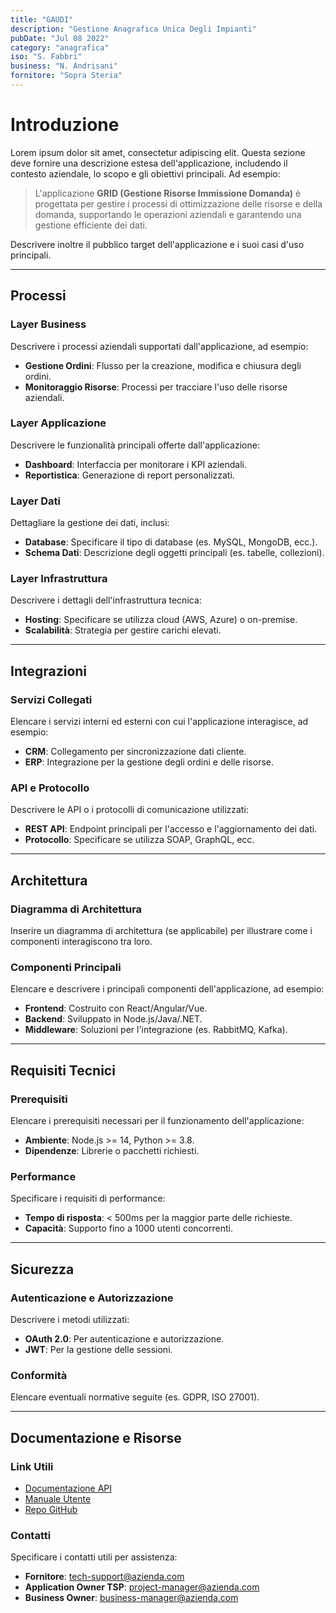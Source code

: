 ```yaml
---
title: "GAUDI"
description: "Gestione Anagrafica Unica Degli Impianti"
pubDate: "Jul 08 2022"
category: "anagrafica"
iso: "S. Fabbri"
business: "N. Andrisani"
fornitore: "Sopra Steria"
---
```


# Introduzione

Lorem ipsum dolor sit amet, consectetur adipiscing elit. Questa sezione deve fornire una descrizione estesa dell'applicazione, includendo il contesto aziendale, lo scopo e gli obiettivi principali. Ad esempio:

> L'applicazione **GRID (Gestione Risorse Immissione Domanda)** è progettata per gestire i processi di ottimizzazione delle risorse e della domanda, supportando le operazioni aziendali e garantendo una gestione efficiente dei dati.

Descrivere inoltre il pubblico target dell'applicazione e i suoi casi d'uso principali.

---

## Processi

### Layer Business

Descrivere i processi aziendali supportati dall'applicazione, ad esempio:
- **Gestione Ordini**: Flusso per la creazione, modifica e chiusura degli ordini.
- **Monitoraggio Risorse**: Processi per tracciare l'uso delle risorse aziendali.

### Layer Applicazione

Descrivere le funzionalità principali offerte dall'applicazione:
- **Dashboard**: Interfaccia per monitorare i KPI aziendali.
- **Reportistica**: Generazione di report personalizzati.

### Layer Dati

Dettagliare la gestione dei dati, inclusi:
- **Database**: Specificare il tipo di database (es. MySQL, MongoDB, ecc.).
- **Schema Dati**: Descrizione degli oggetti principali (es. tabelle, collezioni).


### Layer Infrastruttura

Descrivere i dettagli dell'infrastruttura tecnica:
- **Hosting**: Specificare se utilizza cloud (AWS, Azure) o on-premise.
- **Scalabilità**: Strategia per gestire carichi elevati.

---

## Integrazioni

### Servizi Collegati

Elencare i servizi interni ed esterni con cui l'applicazione interagisce, ad esempio:
- **CRM**: Collegamento per sincronizzazione dati cliente.
- **ERP**: Integrazione per la gestione degli ordini e delle risorse.

### API e Protocollo

Descrivere le API o i protocolli di comunicazione utilizzati:
- **REST API**: Endpoint principali per l'accesso e l'aggiornamento dei dati.
- **Protocollo**: Specificare se utilizza SOAP, GraphQL, ecc.

---

## Architettura

### Diagramma di Architettura

Inserire un diagramma di architettura (se applicabile) per illustrare come i componenti interagiscono tra loro.

### Componenti Principali

Elencare e descrivere i principali componenti dell'applicazione, ad esempio:
- **Frontend**: Costruito con React/Angular/Vue.
- **Backend**: Sviluppato in Node.js/Java/.NET.
- **Middleware**: Soluzioni per l'integrazione (es. RabbitMQ, Kafka).

---

## Requisiti Tecnici

### Prerequisiti

Elencare i prerequisiti necessari per il funzionamento dell'applicazione:
- **Ambiente**: Node.js >= 14, Python >= 3.8.
- **Dipendenze**: Librerie o pacchetti richiesti.

### Performance

Specificare i requisiti di performance:
- **Tempo di risposta**: < 500ms per la maggior parte delle richieste.
- **Capacità**: Supporto fino a 1000 utenti concorrenti.

---

## Sicurezza

### Autenticazione e Autorizzazione

Descrivere i metodi utilizzati:
- **OAuth 2.0**: Per autenticazione e autorizzazione.
- **JWT**: Per la gestione delle sessioni.

### Conformità

Elencare eventuali normative seguite (es. GDPR, ISO 27001).

---

## Documentazione e Risorse

### Link Utili

- [Documentazione API](#)
- [Manuale Utente](#)
- [Repo GitHub](#)

### Contatti

Specificare i contatti utili per assistenza:
- **Fornitore**: tech-support@azienda.com
- **Application Owner TSP**: project-manager@azienda.com
- **Business Owner**: business-manager@azienda.com
